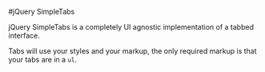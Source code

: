 #jQuery SimpleTabs

jQuery SimpleTabs is a completely UI agnostic implementation of a tabbed interface.  

Tabs will use your styles and your markup, the only required markup is that your tabs are in a `ul`.